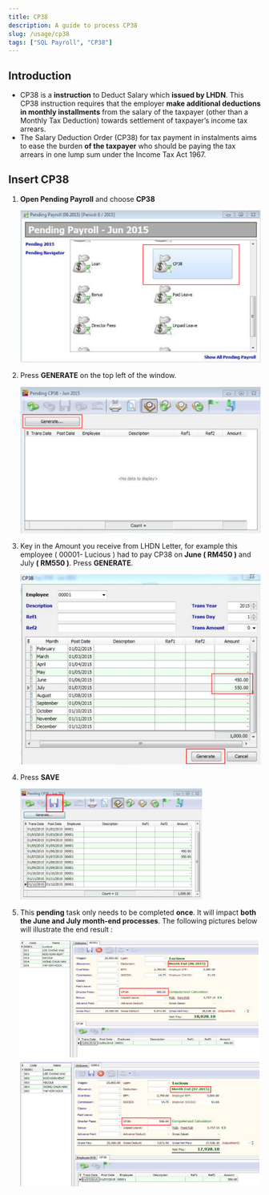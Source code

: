 ```yaml
---
title: CP38
description: A guide to process CP38
slug: /usage/cp38
tags: ["SQL Payroll", "CP38"]
---
```


## Introduction

- CP38 is a **instruction** to Deduct Salary which **issued by LHDN**. This CP38 instruction requires that the employer **make additional deductions in monthly installments** from the salary of the taxpayer (other than a Monthly Tax Deduction) towards settlement of taxpayer’s income tax arrears.
- The Salary Deduction Order (CP38) for tax payment in instalments aims to ease the burden **of the taxpayer** who should be paying the tax arrears in one lump sum under the Income Tax Act 1967.

## Insert CP38

1. **Open Pending Payroll** and choose **CP38**

    ![select-cp38](../../static/img/usage/cp38/select-cp38.png)

2. Press **GENERATE** on the top left of the window.

    ![generate](../../static/img/usage/cp38/generate.png)

3. Key in the Amount you receive from LHDN Letter, for example this employee ( 00001- Lucious ) had to pay CP38 on **June ( RM450 )** and July **( RM550 )**. Press **GENERATE**.

    ![fill-in-details](../../static/img/usage/cp38/fill-in-details.png)

4. Press **SAVE**

    ![save](../../static/img/usage/cp38/save.png)

5. This **pending** task only needs to be completed **once**. It will impact **both the June and July month-end processes**. The following pictures below will illustrate the end result :

    ![result](../../static/img/usage/cp38/result.png)
